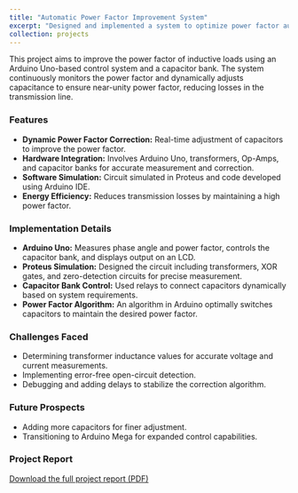```yaml
---
title: "Automatic Power Factor Improvement System"
excerpt: "Designed and implemented a system to optimize power factor automatically, using Arduino Uno and a capacitor bank.<br/><img src='/images/PowerFactorImprovement.jpeg' width='600'>"
collection: projects
---
```


This project aims to improve the power factor of inductive loads using an Arduino Uno-based control system and a capacitor bank. The system continuously monitors the power factor and dynamically adjusts capacitance to ensure near-unity power factor, reducing losses in the transmission line.

### Features
- **Dynamic Power Factor Correction:** Real-time adjustment of capacitors to improve the power factor.
- **Hardware Integration:** Involves Arduino Uno, transformers, Op-Amps, and capacitor banks for accurate measurement and correction.
- **Software Simulation:** Circuit simulated in Proteus and code developed using Arduino IDE.
- **Energy Efficiency:** Reduces transmission losses by maintaining a high power factor.

### Implementation Details
- **Arduino Uno:** Measures phase angle and power factor, controls the capacitor bank, and displays output on an LCD.
- **Proteus Simulation:** Designed the circuit including transformers, XOR gates, and zero-detection circuits for precise measurement.
- **Capacitor Bank Control:** Used relays to connect capacitors dynamically based on system requirements.
- **Power Factor Algorithm:** An algorithm in Arduino optimally switches capacitors to maintain the desired power factor.

### Challenges Faced
- Determining transformer inductance values for accurate voltage and current measurements.
- Implementing error-free open-circuit detection.
- Debugging and adding delays to stabilize the correction algorithm.

### Future Prospects
- Adding more capacitors for finer adjustment.
- Transitioning to Arduino Mega for expanded control capabilities.

### Project Report
[Download the full project report (PDF)](/files/PFC_Project_Report.pdf)